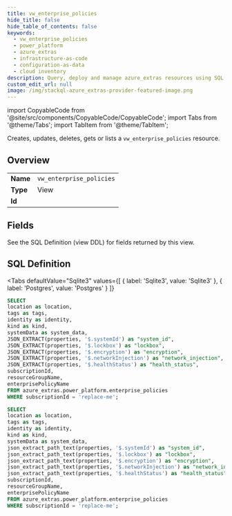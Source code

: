 ```yaml
--- 
title: vw_enterprise_policies
hide_title: false
hide_table_of_contents: false
keywords:
  - vw_enterprise_policies
  - power_platform
  - azure_extras
  - infrastructure-as-code
  - configuration-as-data
  - cloud inventory
description: Query, deploy and manage azure_extras resources using SQL
custom_edit_url: null
image: /img/stackql-azure_extras-provider-featured-image.png
---
```


import CopyableCode from '@site/src/components/CopyableCode/CopyableCode';
import Tabs from '@theme/Tabs';
import TabItem from '@theme/TabItem';

Creates, updates, deletes, gets or lists a <code>vw_enterprise_policies</code> resource.

## Overview
<table><tbody>
<tr><td><b>Name</b></td><td><code>vw_enterprise_policies</code></td></tr>
<tr><td><b>Type</b></td><td>View</td></tr>
<tr><td><b>Id</b></td><td><CopyableCode code="azure_extras.power_platform.vw_enterprise_policies" /></td></tr>
</tbody></table>

## Fields

See the SQL Definition (view DDL) for fields returned by this view.

## SQL Definition

<Tabs
defaultValue="Sqlite3"
values={[
{ label: 'Sqlite3', value: 'Sqlite3' },
{ label: 'Postgres', value: 'Postgres' }
]}
>
<TabItem value="Sqlite3">

```sql
SELECT
location as location,
tags as tags,
identity as identity,
kind as kind,
systemData as system_data,
JSON_EXTRACT(properties, '$.systemId') as "system_id",
JSON_EXTRACT(properties, '$.lockbox') as "lockbox",
JSON_EXTRACT(properties, '$.encryption') as "encryption",
JSON_EXTRACT(properties, '$.networkInjection') as "network_injection",
JSON_EXTRACT(properties, '$.healthStatus') as "health_status",
subscriptionId,
resourceGroupName,
enterprisePolicyName
FROM azure_extras.power_platform.enterprise_policies
WHERE subscriptionId = 'replace-me';
```

</TabItem>
<TabItem value="Postgres">

```sql
SELECT
location as location,
tags as tags,
identity as identity,
kind as kind,
systemData as system_data,
json_extract_path_text(properties, '$.systemId') as "system_id",
json_extract_path_text(properties, '$.lockbox') as "lockbox",
json_extract_path_text(properties, '$.encryption') as "encryption",
json_extract_path_text(properties, '$.networkInjection') as "network_injection",
json_extract_path_text(properties, '$.healthStatus') as "health_status",
subscriptionId,
resourceGroupName,
enterprisePolicyName
FROM azure_extras.power_platform.enterprise_policies
WHERE subscriptionId = 'replace-me';
```

</TabItem>
</Tabs>
